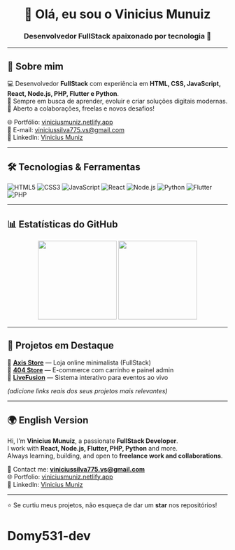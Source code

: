 <h1 align="center">👋 Olá, eu sou o Vinicius Munuiz</h1>
<h3 align="center">Desenvolvedor FullStack apaixonado por tecnologia 🚀</h3>

---

## 📖 Sobre mim
💻 Desenvolvedor **FullStack** com experiência em **HTML, CSS, JavaScript, React, Node.js, PHP, Flutter e Python**.  
🔎 Sempre em busca de aprender, evoluir e criar soluções digitais modernas.  
🤝 Aberto a colaborações, freelas e novos desafios!  

🌐 Portfólio: [viniciusmuniz.netlify.app](https://viniciusmuniz.netlify.app)  
📩 E-mail: viniciussilva775.vs@gmail.com  
💼 LinkedIn: [Vinicius Muniz](https://linkedin.com/in/vinicius-silva)  

---

## 🛠️ Tecnologias & Ferramentas

![HTML5](https://img.shields.io/badge/HTML5-E34F26?style=for-the-badge&logo=html5&logoColor=white)
![CSS3](https://img.shields.io/badge/CSS3-1572B6?style=for-the-badge&logo=css3&logoColor=white)
![JavaScript](https://img.shields.io/badge/JavaScript-F7DF1E?style=for-the-badge&logo=javascript&logoColor=black)
![React](https://img.shields.io/badge/React-20232A?style=for-the-badge&logo=react&logoColor=61DAFB)
![Node.js](https://img.shields.io/badge/Node.js-43853D?style=for-the-badge&logo=node-dot-js&logoColor=white)
![Python](https://img.shields.io/badge/Python-3776AB?style=for-the-badge&logo=python&logoColor=white)
![Flutter](https://img.shields.io/badge/Flutter-02569B?style=for-the-badge&logo=flutter&logoColor=white)
![PHP](https://img.shields.io/badge/PHP-777BB4?style=for-the-badge&logo=php&logoColor=white)

---

## 📊 Estatísticas do GitHub
<div align="center">
  <img height="180em" src="https://github-readme-stats.vercel.app/api?username=Domy531-dev&show_icons=true&theme=radical&count_private=true"/>
  <img height="180em" src="https://github-readme-stats.vercel.app/api/top-langs/?username=Domy531-dev&layout=compact&theme=radical"/>
</div>

---

## 🚀 Projetos em Destaque

🔗 [**Axis Store**](https://github.com/Domy531-dev/axis-store) — Loja online minimalista (FullStack)  
🔗 [**404 Store**](https://github.com/Domy531-dev/404store) — E-commerce com carrinho e painel admin  
🔗 [**LiveFusion**](https://github.com/Domy531-dev/livefusion) — Sistema interativo para eventos ao vivo  

*(adicione links reais dos seus projetos mais relevantes)*

---

## 🌍 English Version
Hi, I’m **Vinicius Munuiz**, a passionate **FullStack Developer**.  
I work with **React, Node.js, Flutter, PHP, Python** and more.  
Always learning, building, and open to **freelance work and collaborations**.  

📩 Contact me: **viniciussilva775.vs@gmail.com**  
🌐 Portfolio: [viniciusmuniz.netlify.app](https://viniciusmuniz.netlify.app)  
💼 LinkedIn: [Vinicius Muniz](https://linkedin.com/in/vinicius-silva)  

---

⭐ Se curtiu meus projetos, não esqueça de dar um **star** nos repositórios!  
# Domy531-dev
